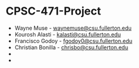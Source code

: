 # CPSC-471-Project

- Wayne Muse - waynemuse@csu.fullerton.edu
- Kourosh Alasti - kalasti@csu.fullerton.edu
- Francisco Godoy - fgodoy0@csu.fullerton.edu
- Christian Bonilla - chrisbo@csu.fullerton.edu
-
- 
